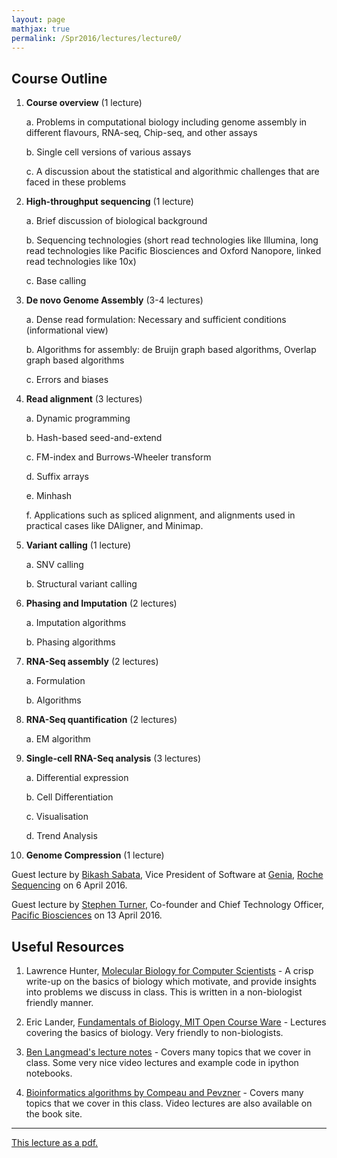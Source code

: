 ```yaml
---
layout: page
mathjax: true
permalink: /Spr2016/lectures/lecture0/
---
```


## Course Outline


1. **Course overview** (1 lecture)

	a. Problems in computational biology including genome assembly in different flavours, RNA-seq, Chip-seq, and other assays

	b. Single cell versions of various assays

	c. A discussion about the statistical and algorithmic challenges that are faced in these problems

2. **High-throughput sequencing** (1 lecture)

	a. Brief discussion of biological background

	b. Sequencing technologies (short read technologies like Illumina, long read technologies like Pacific Biosciences and Oxford Nanopore, linked read technologies like 10x)

	c.	Base calling

3. **De novo Genome Assembly** (3-4 lectures)

	a. Dense read formulation: Necessary and sufficient conditions (informational view)

	b. Algorithms for assembly: de Bruijn graph based algorithms, Overlap graph based algorithms

	c. Errors and biases

4. **Read alignment** (3 lectures)

	a. Dynamic programming

	b. Hash-based seed-and-extend

	c. FM-index and Burrows-Wheeler transform

	d. Suffix arrays

	e. Minhash

	f. Applications such as spliced alignment, and alignments used in practical cases like DAligner, and Minimap.

5. **Variant calling**  (1 lecture)

	a. SNV calling

	b. Structural variant calling

6. **Phasing and Imputation** (2 lectures)

	a. Imputation algorithms

	b. Phasing algorithms

7. **RNA-Seq assembly** (2 lectures)

	a. Formulation

	b. Algorithms

8. **RNA-Seq quantification** (2 lectures)

	a. EM algorithm

9. **Single-cell RNA-Seq analysis** (3 lectures)

	a. Differential expression

	b. Cell Differentiation

	c. Visualisation

	d. Trend Analysis

10. **Genome Compression** (1 lecture)

Guest lecture by [Bikash Sabata](https://www.linkedin.com/in/bikashsabata), Vice President of Software at [Genia](http://www.geniachip.com/), [Roche Sequencing](http://sequencing.roche.com/) on 6 April 2016.

Guest lecture by [Stephen Turner](http://www.pacb.com/people/stephen-turner-phd/), Co-founder and Chief Technology Officer, [Pacific Biosciences](http://www.pacb.com/) on 13 April 2016.

## Useful Resources

1. Lawrence Hunter, [Molecular Biology for Computer Scientists](http://compbio.ucdenver.edu/hunter/01-Hunter.pdf) - A crisp write-up on the basics of biology which motivate, and provide insights into problems we discuss in class. This is written in a non-biologist friendly manner.

3. Eric Lander, [Fundamentals of Biology, MIT Open Course Ware]( http://ocw.mit.edu/courses/biology/7-01sc-fundamentals-of-biology-fall-2011/) - Lectures covering the basics of biology. Very friendly to non-biologists.

2. [Ben Langmead's lecture notes](http://www.langmead-lab.org/teaching-materials/) - Covers many topics that we cover in class. Some very nice video lectures and example code in ipython notebooks.

3. [Bioinformatics algorithms by Compeau and Pevzner](http://bioinformaticsalgorithms.com/index.htm) - Covers many topics that we cover in this class. Video lectures are also available on the book site.

-----------------

[This lecture as a pdf.](lectures/lecture0.pdf)
